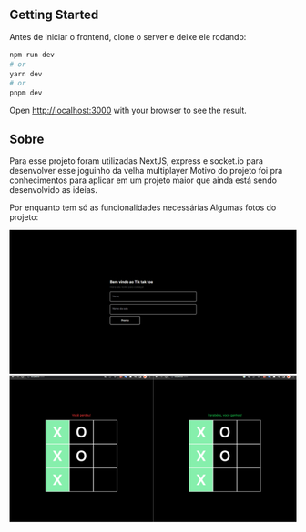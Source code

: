 ## Getting Started

Antes de iniciar o frontend, clone o server e deixe ele rodando:

```bash
npm run dev
# or
yarn dev
# or
pnpm dev
```

Open [http://localhost:3000](http://localhost:3000) with your browser to see the result.

## Sobre
Para esse projeto foram utilizadas NextJS, express e socket.io para desenvolver esse joguinho da velha multiplayer
Motivo do projeto foi pra conhecimentos para aplicar em um projeto maior que ainda está sendo desenvolvido as ideias.

Por enquanto tem só as funcionalidades necessárias
Algumas fotos do projeto:

<img width="900" alt="Captura de Tela 2022-04-05 às 22 12 05" src="https://github.com/wallace2001/tic-tac-toe-multiplayer-frontend/blob/develop/images/Login.png?raw=true">
<img width="900" alt="Captura de Tela 2022-04-05 às 22 12 05" src="https://github.com/wallace2001/tic-tac-toe-multiplayer-frontend/blob/develop/images/Move.png?raw=true">
